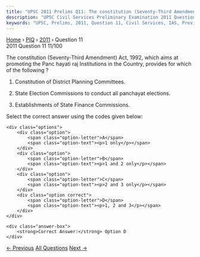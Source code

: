 ```yaml
---
title: "UPSC 2011 Prelims Q11: The constitution (Seventy-Third Amendment) Act, 1992, which..."
description: "UPSC Civil Services Preliminary Examination 2011 Question 11 with options and answer"
keywords: "UPSC, Prelims, 2011, Question 11, Civil Services, IAS, Previous Year Questions"
---
```


<nav class="breadcrumb">
    <a href="../../">Home</a>
    <span>›</span>
    <a href="../">PIQ</a>
    <span>›</span>
    <a href="./">2011</a>
    <span>›</span>
    <span>Question 11</span>
</nav>

<div class="question-header">
    <div class="question-meta">
        <span class="year-badge">2011</span>
        <span class="question-number">Question 11</span>
        <span class="progress">11/100</span>
    </div>
    <div class="progress-bar">
        <div class="progress-fill" style="width: 11.0%"></div>
    </div>
</div>

<div class="question-content">
    <div class="question-text">
        <p>The constitution (Seventy-Third Amendment) Act, 1992, which aims at promoting the Panc hayati raj Institutions in the Country, provides for which of the following ?</p>
<ol>
<li>
<p>Constitution of District Planning Committees.</p>
</li>
<li>
<p>State Election Commissions to conduct all panchayat elections.</p>
</li>
<li>
<p>Establishments of State Finance Commissions.</p>
</li>
</ol>
<p>Select the correct answer using the codes given below:</p>
    </div>
    
    <div class="options">
        <div class="option">
            <span class="option-letter">A</span>
            <span class="option-text"><p>1 only</p></span>
        </div>
        <div class="option">
            <span class="option-letter">B</span>
            <span class="option-text"><p>1 and 2 only</p></span>
        </div>
        <div class="option">
            <span class="option-letter">C</span>
            <span class="option-text"><p>2 and 3 only</p></span>
        </div>
        <div class="option correct">
            <span class="option-letter">D</span>
            <span class="option-text"><p>1, 2 and 3</p></span>
        </div>
    </div>

    <div class="answer-box">
        <strong>Correct Answer:</strong> Option D
    </div>
</div>

<div class="question-nav">
    <a href="../q010-consider-the-following-actions-which-the-governmen/" class="nav-btn prev">← Previous</a>
    <a href="../" class="nav-btn center">All Questions</a>
    <a href="../q012-two-important-rivers-one-with-its-sources-in-jhark/" class="nav-btn next">Next →</a>
</div>
